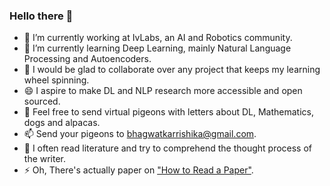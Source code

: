 ### Hello there 👋

- 🔭 I’m currently working at IvLabs, an AI and Robotics community.
- 🌱 I’m currently learning Deep Learning, mainly Natural Language Processing and Autoencoders.
- 👯 I would be glad to collaborate over any project that keeps my learning wheel spinning.
- 😄 I aspire to make DL and NLP research more accessible and open sourced.
- 💬 Feel free to send virtual pigeons with letters about DL, Mathematics, dogs and alpacas.
- 📫 Send your pigeons to bhagwatkarrishika@gmail.com.
- 🤔 I often read literature and try to comprehend the thought process of the writer.
- ⚡ Oh, There's actually paper on ["How to Read a Paper"](http://blizzard.cs.uwaterloo.ca/keshav/home/Papers/data/07/paper-reading.pdf).
